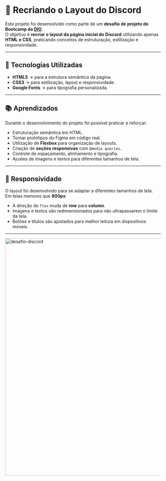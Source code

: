 # 🎨 Recriando o Layout do Discord

Este projeto foi desenvolvido como parte de um **desafio de projeto do Bootcamp da [DIO](https://www.dio.me/)**.  
O objetivo é **recriar o layout da página inicial do Discord** utilizando apenas **HTML e CSS**, praticando conceitos de estruturação, estilização e responsividade.

---

## 🚀 Tecnologias Utilizadas
- **HTML5** → para a estrutura semântica da página.  
- **CSS3** → para estilização, layout e responsividade.  
- **Google Fonts** → para tipografia personalizada.  

---

## 📚 Aprendizados
Durante o desenvolvimento do projeto foi possível praticar e reforçar:
- Estruturação semântica em HTML.
- Tornar protótipos do Figma em código real.
- Utilização de **Flexbox** para organização de layouts.  
- Criação de **seções responsivas** com `@media queries`.  
- Controle de espaçamento, alinhamento e tipografia.  
- Ajustes de imagens e textos para diferentes tamanhos de tela.  

---

## 📱 Responsividade
O layout foi desenvolvido para se adaptar a diferentes tamanhos de tela.  
Em telas menores que **800px**:
- A direção do `flex` muda de **row** para **column**.  
- Imagens e textos são redimensionados para não ultrapassarem o limite da tela.  
- Botões e títulos são ajustados para melhor leitura em dispositivos móveis.  

---

<img width="1365" height="767" alt="desafio-discord" src="https://github.com/user-attachments/assets/fd4807a9-232c-4ba6-bbe8-eb31ab5a3b06" />

